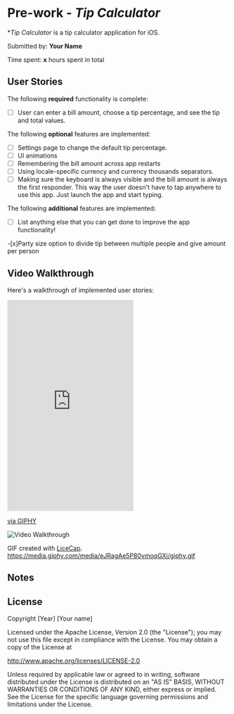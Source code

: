 # Pre-work - *Tip Calculator*

**Tip Calculator* is a tip calculator application for iOS.

Submitted by: **Your Name**

Time spent: **x** hours spent in total

## User Stories

The following **required** functionality is complete:

* [ ] User can enter a bill amount, choose a tip percentage, and see the tip and total values.

The following **optional** features are implemented:
* [ ] Settings page to change the default tip percentage.
* [ ] UI animations
* [ ] Remembering the bill amount across app restarts 
* [ ] Using locale-specific currency and currency thousands separators.
* [ ] Making sure the keyboard is always visible and the bill amount is always the first responder. This way the user doesn't have to tap anywhere to use this app. Just launch the app and start typing.

The following **additional** features are implemented:

- [ ] List anything else that you can get done to improve the app functionality!

-[x]Party size option to divide tip between multiple people and give amount per person

## Video Walkthrough

Here's a walkthrough of implemented user stories:
<iframe src="https://giphy.com/embed/eJRagAe5P80vmoqGXi" width="287" height="480" frameBorder="0" class="giphy-embed" allowFullScreen></iframe><p><a href="https://giphy.com/gifs/eJRagAe5P80vmoqGXi">via GIPHY</a></p>

<img src='https://media.giphy.com/media/eJRagAe5P80vmoqGXi/giphy.gif' title='Video Walkthrough' width='' alt='Video Walkthrough' />

GIF created with [LiceCap](http://www.cockos.com/licecap/).
https://media.giphy.com/media/eJRagAe5P80vmoqGXi/giphy.gif
## Notes


## License

Copyright [Year] [Your name]

Licensed under the Apache License, Version 2.0 (the "License");
you may not use this file except in compliance with the License.
You may obtain a copy of the License at

http://www.apache.org/licenses/LICENSE-2.0

Unless required by applicable law or agreed to in writing, software
distributed under the License is distributed on an "AS IS" BASIS,
WITHOUT WARRANTIES OR CONDITIONS OF ANY KIND, either express or implied.
See the License for the specific language governing permissions and
limitations under the License.
